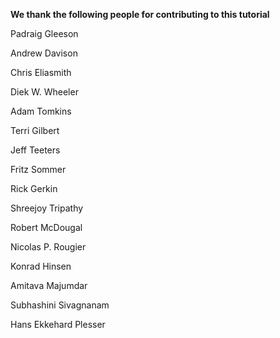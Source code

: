 **We thank the following people for contributing to this tutorial**

Padraig Gleeson

Andrew Davison

Chris Eliasmith

Diek W. Wheeler

Adam Tomkins

Terri Gilbert

Jeff Teeters

Fritz Sommer 

Rick Gerkin

Shreejoy Tripathy 

Robert McDougal 

Nicolas P. Rougier

Konrad Hinsen

Amitava Majumdar

Subhashini Sivagnanam

Hans Ekkehard Plesser




